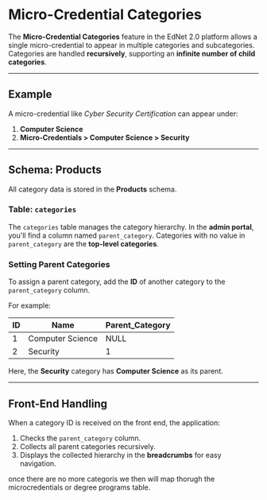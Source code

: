 # Micro-Credential Categories

The **Micro-Credential Categories** feature in the EdNet 2.0 platform allows a single micro-credential to appear in multiple categories and subcategories. Categories are handled **recursively**, supporting an **infinite number of child categories**.

---

## Example

A micro-credential like _Cyber Security Certification_ can appear under:

1. **Computer Science**
2. **Micro-Credentials > Computer Science > Security**

---

## Schema: Products

All category data is stored in the **Products** schema.

### Table: `categories`

The `categories` table manages the category hierarchy. In the **admin portal**, you'll find a column named `parent_category`. Categories with no value in `parent_category` are the **top-level categories**.

### Setting Parent Categories

To assign a parent category, add the **ID** of another category to the `parent_category` column.

For example:

| ID  | Name             | Parent_Category |
| --- | ---------------- | --------------- |
| 1   | Computer Science | NULL            |
| 2   | Security         | 1               |

Here, the **Security** category has **Computer Science** as its parent.

---

## Front-End Handling

When a category ID is received on the front end, the application:

1. Checks the `parent_category` column.
2. Collects all parent categories recursively.
3. Displays the collected hierarchy in the **breadcrumbs** for easy navigation.

once there are no more categoris we then will map thorugh the microcredentials or degree programs table.
